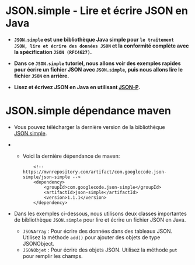 # **JSON.simple - Lire et écrire JSON en Java**




+ **`JSON.simple` est une bibliothèque Java simple pour `le traitement JSON, lire et écrire des données JSON` et la conformité complète avec la spécification `JSON (RFC4627)`.**

+ **Dans ce `JSON.simple` tutoriel, nous allons voir des exemples rapides pour écrire un fichier JSON avec `JSON.simple`, puis nous allons lire le fichier `JSON` en arrière.**

+ **Lisez et écrivez JSON en Java en utilisant [JSON-P](https://www.javaguides.net/2019/07/read-and-write-json-in-java.html).**

# **JSON.simple dépendance maven**

+ Vous pouvez télécharger la dernière version de la bibliothèque [JSON.simple](https://mvnrepository.com/artifact/com.googlecode.json-simple/json-simple).

+ + Voici la dernière dépendance de maven:

            <!-- https://mvnrepository.com/artifact/com.googlecode.json-simple/json-simple -->
            <dependency>
	            <groupId>com.googlecode.json-simple</groupId>
	            <artifactId>json-simple</artifactId>
	            <version>1.1.1</version>
            </dependency>

+ Dans les exemples ci-dessous, nous utilisons deux classes importantes de bibliothèque `JSON.simple` pour lire et écrire un fichier JSON en Java.

  + `JSONArray` : Pour écrire des données dans des tableaux JSON. Utilisez la méthode `add()` pour ajouter des objets de type JSONObject.
  + `JSONObjet` : Pour écrire des objets JSON. Utilisez la méthode `put` pour remplir les champs.